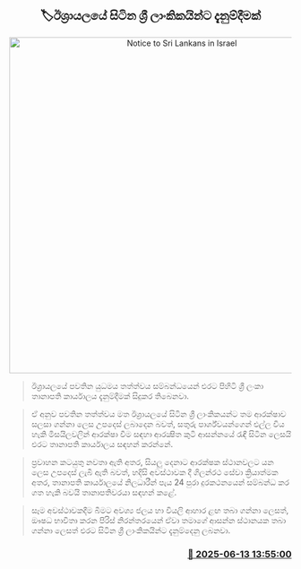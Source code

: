 <p align='center'><b><h2 align='center' title='Notice to Sri Lankans in Israel'>🏷ඊශ්‍රායලයේ සිටින ශ්‍රී ලාංකිකයින්ට දැනුම්දීමක්</h2></b></p>
<p align='center'><img src='https://helakuru.sgp1.cdn.digitaloceanspaces.com/esana/images/lib/israel-tt.jpg' width='600' alt='Notice to Sri Lankans in Israel'></p>

> ඊශ්‍රායලයේ පවතින යුධමය තත්ත්වය සම්බන්ධයෙන් එරට පිහිටි ශ්‍රී ලංකා තානාපති කාර්යාලය දැනුම්දීමක් සිදුකර තිබෙනවා.

> ඒ අනුව පවතින තත්ත්වය මත ඊශ්‍රායලයේ සිටින ශ්‍රී ලාංකිකයන්ට තම ආරක්ෂාව සලසා ගන්නා ලෙස උපදෙස් ලබාදෙන බවත්, සතුරු පාර්ශ්වයන්ගෙන් එල්ල විය හැකි මිසයිලවලින් ආරක්ෂා වීම සඳහා ආරක්‍ෂිත කුටි ආසන්නයේ රැඳී සිටින ලෙසයි එරට තානාපති කාර්යාලය සඳහන් කරන්නේ.

> ප්‍රවාහන කටයුතු නවතා ඇති අතර, සියලු දෙනාට ආරක්ෂක ස්ථානවලට යන ලෙස උපදෙස් ලැබී ඇති බවත්, හදිසි අවස්ථාවක දී ගිලන්රථ සේවා ක්‍රියාත්මක අතර, තානාපති කාර්යාලයේ නිලධාරීන් පැය 24 පුරා දුරකථනයෙන් සම්බන්ධ කර ගත හැකි බවයි තානාපතිවරයා සඳහන් කළේ.

> සෑම අවස්ථාවකදීම බීමට අවශ්‍ය ජලය හා වියලි ආහාර ළඟ තබා ගන්නා ලෙසත්, ඖෂධ භාවිතා කරන පිරිස් නිරන්තරයෙන් ඒවා තමාගේ ආසන්න ස්ථානයක තබා ගන්නා ලෙසත් එරට සිටින ශ්‍රී ලාංකිකයින්ට දැනුම්දෙනු ලබනවා.



<h3 align='right'><a href='https://www.helakuru.lk/esana/p/110975/'>📅 2025-06-13 13:55:00</a></h3>
